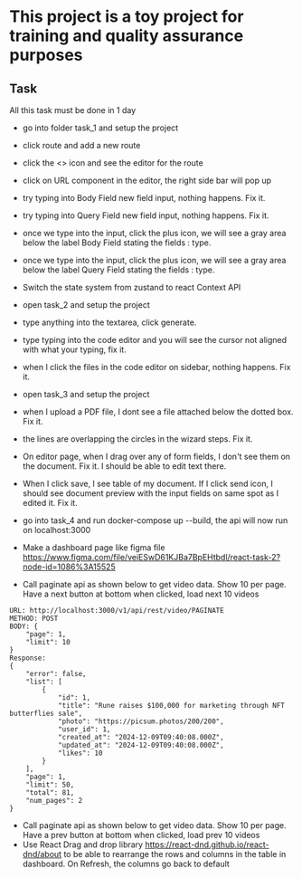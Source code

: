 # This project is a toy project for training and quality assurance purposes

## Task
All this task must be done in 1 day

- go into folder task_1 and setup the project
- click route and add a new route
- click the <> icon and see the editor for the route
- click on URL component in the editor, the right side bar will pop up
- try typing into Body Field new field input, nothing happens. Fix it.
- try typing into Query Field new field input, nothing happens. Fix it.
- once we type into the input, click the plus icon, we will see a gray area below the label Body Field stating the fields : type.
- once we type into the input, click the plus icon, we will see a gray area below the label Query Field stating the fields : type.
- Switch the state system from zustand to react Context API

- open task_2 and setup the project
- type anything into the textarea, click generate.
- type typing into the code editor and you will see the cursor not aligned with what your typing, fix it.
- when I click the files in the code editor on sidebar, nothing happens. Fix it.

- open task_3 and setup the project
- when I upload a PDF file, I dont see a file attached below the dotted box. Fix it.
- the lines are overlapping the circles in the wizard steps. Fix it.
- On editor page, when I drag over any of form fields, I don't see them on the document. Fix it. I should be able to edit text there.
- When I click save, I see table of my document. If I click send icon, I should see document preview with the input fields on same spot as I edited it. Fix it.

- go into task_4 and run docker-compose up --build, the api will now run on localhost:3000
- Make a dashboard page like figma file https://www.figma.com/file/veiESwD61KJBa7BpEHtbdl/react-task-2?node-id=1086%3A15525
- Call paginate api as shown below to get video data. Show 10 per page. Have a next button at bottom when clicked, load next 10 videos

```
URL: http://localhost:3000/v1/api/rest/video/PAGINATE
METHOD: POST
BODY: {
    "page": 1,
    "limit": 10
}
Response:
{
    "error": false,
    "list": [
        {
            "id": 1,
            "title": "Rune raises $100,000 for marketing through NFT butterflies sale",
            "photo": "https://picsum.photos/200/200",
            "user_id": 1,
            "created_at": "2024-12-09T09:40:08.000Z",
            "updated_at": "2024-12-09T09:40:08.000Z",
            "likes": 10
        }
    ],
    "page": 1,
    "limit": 50,
    "total": 81,
    "num_pages": 2
}
```
- Call paginate api as shown below to get video data. Show 10 per page. Have a prev button at bottom when clicked, load prev 10 videos
- Use React Drag and drop library https://react-dnd.github.io/react-dnd/about to be able to rearrange the rows and columns in the table in dashboard. On Refresh, the columns go back to default

